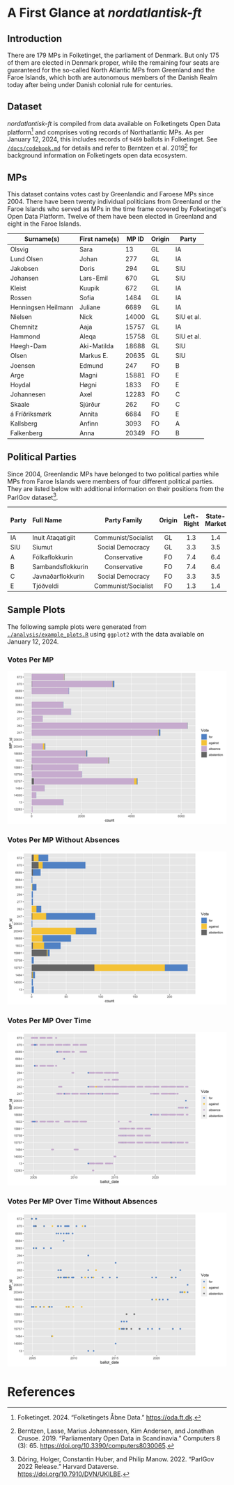 # A First Glance at _nordatlantisk-ft_

## Introduction

There are 179 MPs in Folketinget, the parliament of Denmark. But only 175 of them are elected in Denmark proper, while the remaining four seats are guaranteed for the so-called North Atlantic MPs from Greenland and the Faroe Islands, which both are autonomous members of the Danish Realm today after being under Danish colonial rule for centuries.

## Dataset

_nordatlantisk-ft_ is compiled from data available on Folketingets Open Data platform[^1] and comprises voting records of Northatlantic MPs. As per January 12, 2024, this includes records of `9469` ballots in Folketinget. See [`/docs/codebook.md`](docs/codebook.md) for details and refer to Berntzen et al. 2019[^berntzen] for background information on Folketingets open data ecosystem.

[^berntzen]: Berntzen, Lasse, Marius Johannessen, Kim Andersen, and Jonathan Crusoe. 2019. “Parliamentary Open Data in Scandinavia.” Computers 8 (3): 65. <https://doi.org/10.3390/computers8030065>.

## MPs

This dataset contains votes cast by Greenlandic and Faroese MPs since 2004. There have been twenty individual politicians from Greenland or the Faroe Islands who served as MPs in the time frame covered by Folketinget's Open Data Platform. Twelve of them have been elected in Greenland and eight in the Faroe Islands.

| Surname(s)          | First name(s) | MP ID | Origin | Party      |
| ------------------- | ------------- | ----- | ------ | ---------- |
| Olsvig              | Sara          | 13    | GL     | IA         |
| Lund Olsen          | Johan         | 277   | GL     | IA         |
| Jakobsen            | Doris         | 294   | GL     | SIU        |
| Johansen            | Lars-Emil     | 670   | GL     | SIU        |
| Kleist              | Kuupik        | 672   | GL     | IA         |
| Rossen              | Sofia         | 1484  | GL     | IA         |
| Henningsen Heilmann | Juliane       | 6689  | GL     | IA         |
| Nielsen             | Nick          | 14000 | GL     | SIU et al. |
| Chemnitz            | Aaja          | 15757 | GL     | IA         |
| Hammond             | Aleqa         | 15758 | GL     | SIU et al. |
| Høegh-Dam           | Aki-Matilda   | 18688 | GL     | SIU        |
| Olsen               | Markus E.     | 20635 | GL     | SIU        |
| Joensen             | Edmund        | 247   | FO     | B          |
| Arge                | Magni         | 15881 | FO     | E          |
| Hoydal              | Høgni         | 1833  | FO     | E          |
| Johannesen          | Axel          | 12283 | FO     | C          |
| Skaale              | Sjúrður       | 262   | FO     | C          |
| á Fríðriksmørk      | Annita        | 6684  | FO     | E          |
| Kallsberg           | Anfinn        | 3093  | FO     | A          |
| Falkenberg          | Anna          | 20349 | FO     | B          |

## Political Parties

Since 2004, Greenlandic MPs have belonged to two political parties while MPs from Faroe Islands were members of four different political parties. They are listed below with additional information on their positions from the ParlGov dataset[^2].

| Party | Full Name         |    Party Family     | Origin | Left-Right | State-Market | Liberty-Authority | Anti-Pro EU |
| :---- | :---------------- | :-----------------: | :----: | :--------: | :----------: | :---------------: | :---------: |
| IA    | Inuit Ataqatigiit | Communist/Socialist |   GL   |    1.3     |     1.4      |         3         |     3.3     |
| SIU   | Siumut            |  Social Democracy   |   GL   |    3.3     |     3.5      |        3.5        |     8.1     |
| A     | Fólkaflokkurin    |    Conservative     |   FO   |    7.4     |     6.4      |        6.9        |     7.9     |
| B     | Sambandsflokkurin |    Conservative     |   FO   |    7.4     |     6.4      |        6.9        |     7.9     |
| C     | Javnaðarflokkurin |  Social Democracy   |   FO   |    3.3     |     3.5      |        3.5        |     8.1     |
| E     | Tjóðveldi         | Communist/Socialist |   FO   |    1.3     |     1.4      |         3         |     3.3     |

## Sample Plots

The following sample plots were generated from [`./analysis/example_plots.R`](./analysis/example_plots.R) using `ggplot2` with the data available on January 12, 2024.

### Votes Per MP

<img src="./assets/images/2024-01-12-vote_per_MP.png"/>

### Votes Per MP Without Absences

<img src="./assets/images/2024-01-12-vote_per_MP_without_absences.png"/>

### Votes Per MP Over Time

<img src="./assets/images/2024-01-12-scatterplot.png"/>

### Votes Per MP Over Time Without Absences

<img src="./assets/images/2024-01-12-scatterplot_without_absences.png"/>

# References

[^1]: Folketinget. 2024. “Folketingets Åbne Data.” <https://oda.ft.dk>.
[^2]: Döring, Holger, Constantin Huber, and Philip Manow. 2022. “ParlGov 2022 Release.” Harvard Dataverse. <https://doi.org/10.7910/DVN/UKILBE>.
